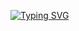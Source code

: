 [![Typing SVG](https://readme-typing-svg.herokuapp.com/?color=149414&size=35&center=true&vCenter=true&width=1000&lines=HELLO,+MY+NAME+===+Erdinç+Cürebal;I+SPECIALIZE+===+WEB+DEVELOPMENT;IF+(LIKE+MY+WORK)+FOLLOW+%26%26+STAR;THANK+YOU+:%29)](https://git.io/typing-svg)
